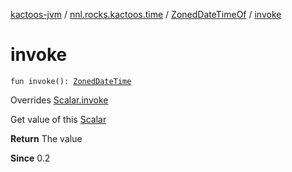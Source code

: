 [kactoos-jvm](../../index.md) / [nnl.rocks.kactoos.time](../index.md) / [ZonedDateTimeOf](index.md) / [invoke](./invoke.md)

# invoke

`fun invoke(): `[`ZonedDateTime`](http://docs.oracle.com/javase/8/docs/api/java/time/ZonedDateTime.html)

Overrides [Scalar.invoke](../../nnl.rocks.kactoos/-scalar/invoke.md)

Get value of this [Scalar](../../nnl.rocks.kactoos/-scalar/index.md)

**Return**
The value

**Since**
0.2

